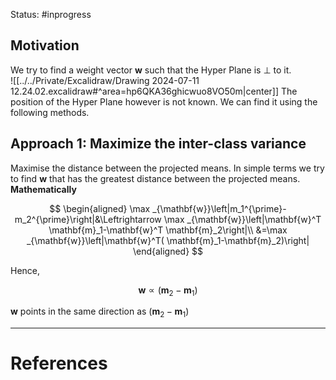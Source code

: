 Status: #inprogress 
## Motivation
We try to find a weight vector $\mathbf w$ such that the Hyper Plane is $\bot$ to it.     
![[../../Private/Excalidraw/Drawing 2024-07-11 12.24.02.excalidraw#^area=hp6QKA36ghicwuo8VO50m|center]]
The position of the Hyper Plane however is not known. We can find it using the following methods.
## Approach 1: Maximize the inter-class variance
Maximise the distance between the projected means. In simple terms we try to find $\mathbf w$ that has the greatest distance between the projected means. 
**Mathematically**

$$
\begin{aligned}
\max _{\mathbf{w}}\left|m_1^{\prime}-m_2^{\prime}\right|&\Leftrightarrow \max _{\mathbf{w}}\left|\mathbf{w}^T \mathbf{m}_1-\mathbf{w}^T \mathbf{m}_2\right|\\
&=\max _{\mathbf{w}}\left|\mathbf{w}^T( \mathbf{m}_1-\mathbf{m}_2)\right|
\end{aligned}
$$

Hence, 

$$
\mathbf{w} \propto\left(\mathbf{m}_2-\mathbf{m}_1\right)
$$

$\mathbf w$ points in the same direction as $(\mathbf{m}_2-\mathbf{m}_1)$




---
# References
